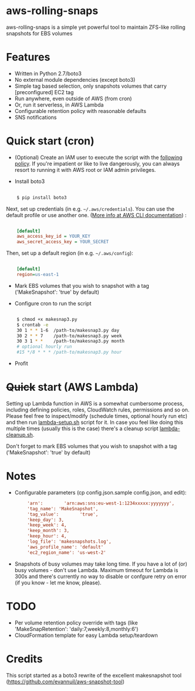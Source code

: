 # aws-rolling-snaps
aws-rolling-snaps is a simple yet powerful tool to maintain ZFS-like rolling snapshots for EBS volumes

Features
========
- Written in Python 2.7/boto3
- No external module dependencies (except boto3)
- Simple tag based selection, only snapshots volumes that carry [preconfigured] EC2 tag
- Run anywhere, even outside of AWS (from cron)
- Or, run it serverless, in AWS Lambda
- Configurable retention policy with reasonable defaults
- SNS notifications

Quick start (cron)
=========
- (Optional) Create an IAM user to execute the script with the [following policy](makesnapshot-policy.json). If you're impatient or like to live dangerously, you can always resort to running it with AWS root or IAM admin privileges.

- Install boto3

```sh
    
    $ pip install boto3
```
Next, set up credentials (in e.g. ``~/.aws/credentials``). You can use the default profile or use another one. ([More info at AWS CLI documentation](http://docs.aws.amazon.com/cli/latest/userguide/cli-chap-getting-started.html#cli-multiple-profiles)) :

```ini

    [default]
    aws_access_key_id = YOUR_KEY
    aws_secret_access_key = YOUR_SECRET
```
Then, set up a default region (in e.g. ``~/.aws/config``):

```ini

    [default]
    region=us-east-1
```

- Mark EBS volumes that you wish to snapshot with a tag ('MakeSnapshot': 'true' by default)

- Configure cron to run the script

```sh

    $ chmod +x makesnap3.py
    $ crontab -e
    30 1 * * 1-6  /path-to/makesnap3.py day
    30 2 * * 7    /path-to/makesnap3.py week
    30 3 1 * *    /path-to/makesnap3.py month
    # optional hourly run
    #15 */8 * * * /path-to/makesnap3.py hour
```

- Profit

~~Quick~~ start (AWS Lambda)
=========

Setting up Lambda function in AWS is a somewhat cumbersome process, including defining policies, roles, CloudWatch rules, permissions and so on. Please feel free to inspect/modify (schedule times, optional hourly run etc) and then run [lambda-setup.sh](lambda-setup.sh) script for it. In case you feel like doing this multiple times (usually this is the case) there's a cleanup script [lambda-cleanup.sh](lambda-setup.sh).

Don't forget to mark EBS volumes that you wish to snapshot with a tag ('MakeSnapshot': 'true' by default)


Notes
=========
- Configurable parameters (cp config.json.sample config.json, and edit):
```ini
        'arn':        'arn:aws:sns:eu-west-1:1234xxxxx:yyyyyyy',
        'tag_name': 'MakeSnapshot',
        'tag_value':        'true',
        'keep_day': 3,
        'keep_week': 4,
        'keep_month': 3,
        'keep_hour': 4,
        'log_file': 'makesnapshots.log',
        'aws_profile_name': 'default'
        'ec2_region_name': 'us-west-2'
```
- Snapshots of busy volumes may take long time. If you have a lot of (or) busy volumes - don't use Lambda. Maximum timeout for Lambda is 300s and there's currently no way to disable or confgure retry on error (if you know - let me know, please).

TODO
=========
- Per volume retention policy override with tags (like 'MakeSnapRetention': 'daily:7,weekly:8,monthly:6')
- CloudFormation template for easy Lambda setup/teardown

Credits
=========
This script started as a boto3 rewrite of the excellent makesnapshot tool (https://github.com/evannuil/aws-snapshot-tool)

